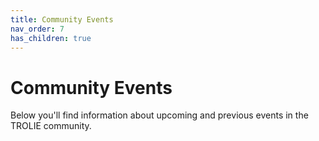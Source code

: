 ```yaml
---
title: Community Events
nav_order: 7
has_children: true
---
```


# Community Events

Below you'll find information about upcoming and previous events in the TROLIE
community.
